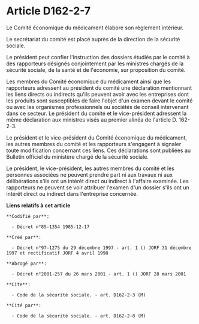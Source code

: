 # Article D162-2-7

Le Comité économique du médicament élabore son règlement intérieur.

Le secrétariat du comité est placé auprès de la direction de la sécurité sociale.

Le président peut confier l'instruction des dossiers étudiés par le comité à des rapporteurs désignés conjointement par les
ministres chargés de la sécurité sociale, de la santé et de l'économie, sur proposition du comité.

Les membres du Comité économique du médicament ainsi que les rapporteurs adressent au président du comité une déclaration
mentionnant les liens directs ou indirects qu'ils peuvent avoir avec les entreprises dont les produits sont susceptibles de
faire l'objet d'un examen devant le comité ou avec les organismes professionnels ou sociétés de conseil intervenant dans ce
secteur. Le président du comité et le vice-président adressent la même déclaration aux ministres visés au premier alinéa de
l'article D. 162-2-3.

Le président et le vice-président du Comité économique du médicament, les autres membres du comité et les rapporteurs
s'engagent à signaler toute modification concernant ces liens. Ces déclarations sont publiées au Bulletin officiel du
ministère chargé de la sécurité sociale.

Le président, le vice-président, les autres membres du comité et les personnes associées ne peuvent prendre part ni aux
travaux ni aux délibérations s'ils ont un intérêt direct ou indirect à l'affaire examinée. Les rapporteurs ne peuvent se voir
attribuer l'examen d'un dossier s'ils ont un intérêt direct ou indirect dans l'entreprise concernée.

**Liens relatifs à cet article**

	**Codifié par**:

	  - Décret n°85-1354 1985-12-17

	**Créé par**:

	  - Décret n°97-1275 du 29 décembre 1997 - art. 1 () JORF 31 décembre 1997 et rectificatif JORF 4 avril 1998

	**Abrogé par**:

	  - Décret n°2001-257 du 26 mars 2001 - art. 1 () JORF 28 mars 2001

	**Cite**:

	  - Code de la sécurité sociale. - art. D162-2-3 (M)

	**Cité par**:

	  - Code de la sécurité sociale. - art. D162-2-8 (M)
